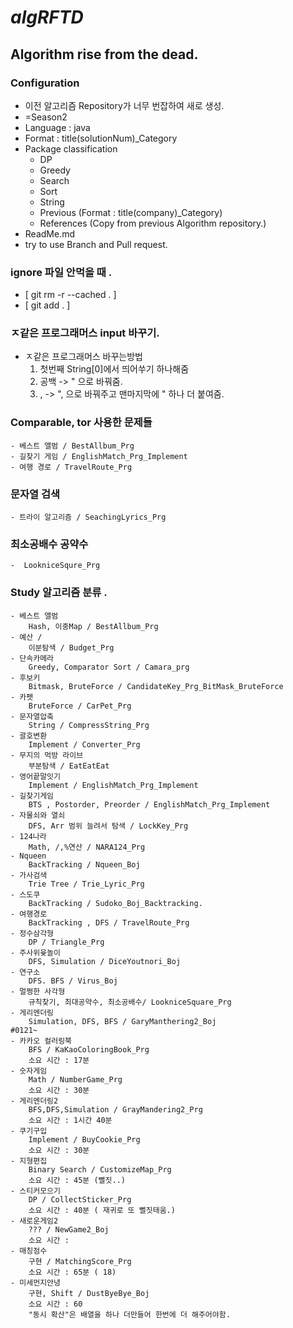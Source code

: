 # *algRFTD*
## Algorithm rise from the dead.
### Configuration
 - 이전 알고리즘 Repository가 너무 번잡하여 새로 생성.
 - =Season2
 - Language : java
 - Format : title(solutionNum)_Category
 - Package classification
   - DP
   - Greedy
   - Search
   - Sort
   - String
   - Previous (Format : title(company)_Category)
   - References (Copy from previous Algorithm repository.)
 - ReadMe.md
 - try to use Branch and Pull request.


### ignore 파일 안먹을 때 . 
 - [ git rm -r --cached . ]
 - [ git add . ]
 
### ㅈ같은 프로그래머스 input 바꾸기.
 - ㅈ같은 프로그래머스 바꾸는방법 <br>
    1. 첫번째 String[0]에서 띄어쑤기 하나해줌<br>
    2. 공백 -> " 으로 바꿔줌.<br>
    3. , -> ", 으로 바꿔주고 맨마지막에 " 하나 더 붙여줌.<br>
    
### Comparable, tor 사용한 문제들
    - 베스트 앨범 / BestAllbum_Prg
    - 길찾기 게임 / EnglishMatch_Prg_Implement
    - 여행 경로 / TravelRoute_Prg

### 문자열 검색 
    - 트라이 알고리즘 / SeachingLyrics_Prg
     
### 최소공배수 공약수 
    -  LookniceSqure_Prg
    
### Study 알고리즘 분류 .
    - 베스트 앨범
        Hash, 이중Map / BestAllbum_Prg
    - 예산 / 
        이분탐색 / Budget_Prg
    - 단속카메라
        Greedy, Comparator Sort / Camara_prg
    - 후보키
        Bitmask, BruteForce / CandidateKey_Prg_BitMask_BruteForce
    - 카펫
        BruteForce / CarPet_Prg
    - 문자열압축
        String / CompressString_Prg
    - 괄호변환
        Implement / Converter_Prg
    - 무지의 먹방 라이브
        부분탐색 / EatEatEat
    - 영어끝말잇기
        Implement / EnglishMatch_Prg_Implement
    - 길찾기게임
        BTS , Postorder, Preorder / EnglishMatch_Prg_Implement
    - 자물쇠와 열쇠
        DFS, Arr 범위 늘려서 탐색 / LockKey_Prg
    - 124나라
        Math, /,%연산 / NARA124_Prg
    - Nqueen
        BackTracking / Nqueen_Boj
    - 가사검색
        Trie Tree / Trie_Lyric_Prg
    - 스도쿠
        BackTracking / Sudoko_Boj_Backtracking.
    - 여행경로
        BackTracking , DFS / TravelRoute_Prg
    - 정수삼각형
        DP / Triangle_Prg
    - 주사위윷놀이
        DFS, Simulation / DiceYoutnori_Boj
    - 연구소
        DFS. BFS / Virus_Boj
    - 멀쩡한 사각형
        규칙찾기, 최대공약수, 최소공배수/ LookniceSquare_Prg
    - 게리멘더링
        Simulation, DFS, BFS / GaryManthering2_Boj
    #0121~
    - 카카오 컬러링북
        BFS / KaKaoColoringBook_Prg
        소요 시간 : 17분
    - 숫자게임
        Math / NumberGame_Prg
        소요 시간 : 30분
    - 게리멘더링2
        BFS,DFS,Simulation / GrayMandering2_Prg
        소요 시간 : 1시간 40분
    - 쿠기구입
        Implement / BuyCookie_Prg
        소요 시간 : 30분
    - 지형편집
        Binary Search / CustomizeMap_Prg
        소요 시간 : 45분 (뻘짓..)
    - 스티커모으기
        DP / CollectSticker_Prg
        소요 시간 : 40분 ( 재귀로 또 뻘짓태움.)
    - 새로운게임2
        ??? / NewGame2_Boj
        소요 시간 : 
    - 매칭점수
        구현 / MatchingScore_Prg
        소요 시간 : 65분 ( 18)
    - 미세먼지안녕
        구현, Shift / DustByeBye_Boj
        소요 시간 : 60
        "동시 확산"은 배열을 하나 더만들어 한번에 더 해주어야함.
      
    
     
    
    
